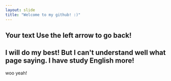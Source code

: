 ```yaml
---
layout: slide
title: "Welcome to my github! :)"
---
```

Your text
Use the left arrow to go back!
---
I will do my best!
But I can't understand well what page saying.
I have study English more!
---
woo yeah!
